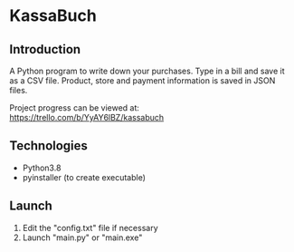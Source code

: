 # KassaBuch
## Introduction

A Python program to write down your purchases. Type in a bill and save it as a CSV file. Product, store and payment information is saved in JSON files.

Project progress can be viewed at: https://trello.com/b/YyAY6lBZ/kassabuch

## Technologies
* Python3.8
* pyinstaller (to create executable)

## Launch
1. Edit the "config.txt" file if necessary
2. Launch "main.py" or "main.exe"
